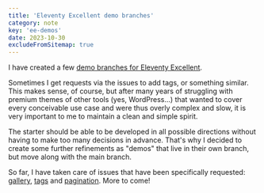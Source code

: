 ```yaml
---
title: 'Eleventy Excellent demo branches'
category: note
key: 'ee-demos'
date: 2023-10-30
excludeFromSitemap: true
---
```


I have created a few [demo branches for Eleventy Excellent](https://eleventy-excellent.netlify.app/blog/demo-pages/).

Sometimes I get requests via the issues to add tags, or something similar. This makes sense, of course, but after many years of struggling with premium themes of other tools (yes, WordPress...) that wanted to cover every conceivable use case and were thus overly complex and slow, it is very important to me to maintain a clean and simple spirit.

The starter should be able to be developed in all possible directions without having to make too many decisions in advance. That's why I decided to create some further refinements as "demos" that live in their own branch, but move along with the main branch.

So far, I have taken care of issues that have been specifically requested: [gallery](https://eleventy-excellent-gallery.netlify.app/gallery/), [tags](https://eleventy-excellent-tags.netlify.app/tags/) and [pagination](https://eleventy-excellent-pagination.netlify.app/blog/page-1/). More to come!
